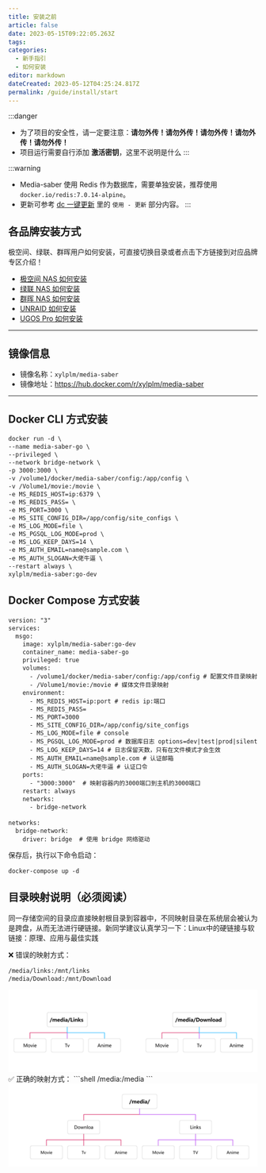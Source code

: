 ```yaml
---
title: 安装之前
article: false
date: 2023-05-15T09:22:05.263Z
tags:
categories: 
  - 新手指引
  - 如何安装
editor: markdown
dateCreated: 2023-05-12T04:25:24.817Z
permalink: /guide/install/start
---
```


:::danger
- 为了项目的安全性，请一定要注意：**请勿外传！请勿外传！请勿外传！请勿外传！请勿外传！**
- 项目运行需要自行添加 **激活密钥**，这里不说明是什么
:::

:::warning
- Media-saber 使用 Redis 作为数据库，需要单独安装，推荐使用 `docker.io/redis:7.0.14-alpine`。
- 更新可参考 [dc 一键更新](/guide/update_version/dc/) 里的 `使用 - 更新` 部分内容。
:::

## 各品牌安装方式

极空间、绿联、群晖用户如何安装，可直接切换目录或者点击下方链接到对应品牌专区介绍！

- [极空间 NAS 如何安装](/guide/install/zspase/)
- [绿联 NAS 如何安装](/guide/install/ugreen/)
- [群晖 NAS 如何安装](/guide/install/synology/)
- [UNRAID 如何安装](/guide/install/unraid/)
- [UGOS Pro 如何安装](/guide/install/ugospro/)

---

## 镜像信息

- 镜像名称：`xylplm/media-saber`
- 镜像地址：<https://hub.docker.com/r/xylplm/media-saber>

---

## Docker CLI 方式安装

```shell
docker run -d \
--name media-saber-go \
--privileged \
--network bridge-network \
-p 3000:3000 \
-v /volume1/docker/media-saber/config:/app/config \
-v /Volume1/movie:/movie \
-e MS_REDIS_HOST=ip:6379 \
-e MS_REDIS_PASS= \
-e MS_PORT=3000 \
-e MS_SITE_CONFIG_DIR=/app/config/site_configs \
-e MS_LOG_MODE=file \
-e MS_PGSQL_LOG_MODE=prod \
-e MS_LOG_KEEP_DAYS=14 \
-e MS_AUTH_EMAIL=name@sample.com \
-e MS_AUTH_SLOGAN=大佬牛逼 \
--restart always \
xylplm/media-saber:go-dev
```
## Docker Compose 方式安装

```shell
version: "3"
services:
  msgo:
    image: xylplm/media-saber:go-dev
    container_name: media-saber-go
    privileged: true
    volumes:
      - /volume1/docker/media-saber/config:/app/config # 配置文件目录映射
      - /Volume1/movie:/movie # 媒体文件目录映射
    environment:
      - MS_REDIS_HOST=ip:port # redis ip:端口
      - MS_REDIS_PASS=
      - MS_PORT=3000
      - MS_SITE_CONFIG_DIR=/app/config/site_configs
      - MS_LOG_MODE=file # console
      - MS_PGSQL_LOG_MODE=prod # 数据库日志 options=dev|test|prod|silent
      - MS_LOG_KEEP_DAYS=14 # 日志保留天数，只有在文件模式才会生效
      - MS_AUTH_EMAIL=name@sample.com # 认证邮箱
      - MS_AUTH_SLOGAN=大佬牛逼 # 认证口令
    ports:
      - "3000:3000"  # 映射容器内的3000端口到主机的3000端口
    restart: always
    networks:
      - bridge-network

networks:
  bridge-network:
    driver: bridge  # 使用 bridge 网络驱动
```
保存后，执行以下命令启动：
```shell
docker-compose up -d
```
## 目录映射说明（必须阅读）

同一存储空间的目录应直接映射根目录到容器中，不同映射目录在系统层会被认为是跨盘，从而无法进行硬链接。新同学建议认真学习一下：Linux中的硬链接与软链接：原理、应用与最佳实践

❌ 错误的映射方式：
```shell
/media/links:/mnt/links
/media/Download:/mnt/Download
```
<div align="center"><img src="./images/azzq/volume1.png" width="800"/></div>
✅ 正确的映射方式：
```shell
/media:/media
```
<div align="center"><img src="./images/azzq/volume2.png" width="800"/></div>